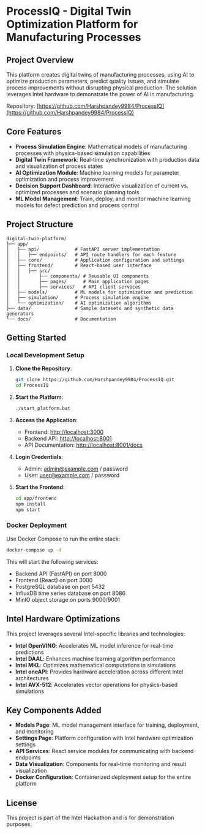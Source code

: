 # ProcessIQ - Digital Twin Optimization Platform for Manufacturing Processes

## Project Overview

This platform creates digital twins of manufacturing processes, using AI to optimize production parameters, predict quality issues, and simulate process improvements without disrupting physical production. The solution leverages Intel hardware to demonstrate the power of AI in manufacturing.

Repository: [https://github.com/Harshpandey9984/ProcessIQ](https://github.com/Harshpandey9984/ProcessIQ)

## Core Features

- **Process Simulation Engine**: Mathematical models of manufacturing processes with physics-based simulation capabilities
- **Digital Twin Framework**: Real-time synchronization with production data and visualization of process states
- **AI Optimization Module**: Machine learning models for parameter optimization and process improvement
- **Decision Support Dashboard**: Interactive visualization of current vs. optimized processes and scenario planning tools
- **ML Model Management**: Train, deploy, and monitor machine learning models for defect prediction and process control

## Project Structure

```
digital-twin-platform/
├── app/
│   ├── api/             # FastAPI server implementation
│   │   ├── endpoints/   # API route handlers for each feature
│   ├── core/            # Application configuration and settings
│   ├── frontend/        # React-based user interface
│   │   ├── src/
│   │       ├── components/ # Reusable UI components
│   │       ├── pages/      # Main application pages
│   │       ├── services/   # API client services
│   ├── models/          # ML models for optimization and prediction
│   ├── simulation/      # Process simulation engine
│   └── optimization/    # AI optimization algorithms
├── data/                # Sample datasets and synthetic data generators
└── docs/                # Documentation
```

## Getting Started

### Local Development Setup

1. **Clone the Repository**:
   ```bash
   git clone https://github.com/Harshpandey9984/ProcessIQ.git
   cd ProcessIQ
   ```

2. **Start the Platform**:
   ```bash
   ./start_platform.bat
   ```

3. **Access the Application**:
   - Frontend: [http://localhost:3000](http://localhost:3000)
   - Backend API: [http://localhost:8001](http://localhost:8001)
   - API Documentation: [http://localhost:8001/docs](http://localhost:8001/docs)

4. **Login Credentials**:
   - Admin: admin@example.com / password
   - User: user@example.com / password

3. **Start the Frontend**:
   ```bash
   cd app/frontend
   npm install
   npm start
   ```

### Docker Deployment

Use Docker Compose to run the entire stack:

```bash
docker-compose up -d
```

This will start the following services:
- Backend API (FastAPI) on port 8000
- Frontend (React) on port 3000
- PostgreSQL database on port 5432
- InfluxDB time series database on port 8086
- MinIO object storage on ports 9000/9001

## Intel Hardware Optimizations

This project leverages several Intel-specific libraries and technologies:
- **Intel OpenVINO**: Accelerates ML model inference for real-time predictions
- **Intel DAAL**: Enhances machine learning algorithm performance
- **Intel MKL**: Optimizes mathematical computations in simulations
- **Intel oneAPI**: Provides hardware acceleration across different Intel architectures
- **Intel AVX-512**: Accelerates vector operations for physics-based simulations

## Key Components Added

- **Models Page**: ML model management interface for training, deployment, and monitoring
- **Settings Page**: Platform configuration with Intel hardware optimization settings
- **API Services**: React service modules for communicating with backend endpoints
- **Data Visualization**: Components for real-time monitoring and result visualization
- **Docker Configuration**: Containerized deployment setup for the entire platform

## License

This project is part of the Intel Hackathon and is for demonstration purposes.
